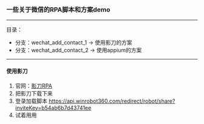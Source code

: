 ### 一些关于微信的RPA脚本和方案demo

---
目录：
- 分支：wechat_add_contact_1 -> 使用影刀的方案
- 分支：wechat_add_contact_2 -> 使用appium的方案

---

#### 使用影刀
1. 官网：[影刀RPA](https://www.winrobot360.com)
2. 把影刀下载下来
3. 登录加载脚本 https://api.winrobot360.com/redirect/robot/share?inviteKey=b54ab6b7d43741ee
4. 试着用用
